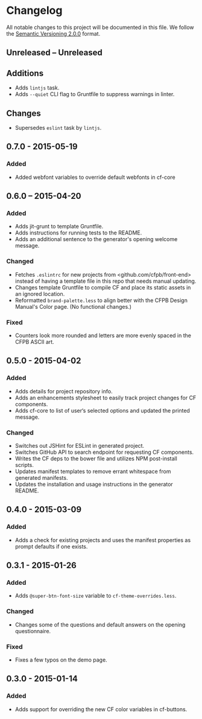 # Changelog

All notable changes to this project will be documented in this file.
We follow the [Semantic Versioning 2.0.0](http://semver.org/) format.

## Unreleased – Unreleased

## Additions

- Adds `lintjs` task.
- Adds `--quiet` CLI flag to Gruntfile to suppress warnings in linter.

## Changes

- Supersedes `eslint` task by `lintjs`.


## 0.7.0 - 2015-05-19

### Added
- Added webfont variables to override default webfonts in cf-core


## 0.6.0 – 2015-04-20

### Added
- Adds jit-grunt to template Gruntfile.
- Adds instructions for running tests to the README.
- Adds an additional sentence to the generator's opening welcome message.

### Changed
- Fetches `.eslintrc` for new projects from <github.com/cfpb/front-end>
  instead of having a template file in this repo that needs manual updating.
- Changes template Gruntfile to compile CF and place its static assets in
  an ignored location.
- Reformatted `brand-palette.less` to align better with the CFPB Design Manual's
  Color page. (No functional changes.)

### Fixed
- Counters look more rounded and letters are more evenly spaced in the
  CFPB ASCII art.


## 0.5.0 - 2015-04-02

### Added
- Adds details for project repository info.
- Adds an enhancements stylesheet to easily track project changes for CF
  components.
- Adds cf-core to list of user‘s selected options and updated the printed
  message.

### Changed
- Switches out JSHint for ESLint in generated project.
- Switches GitHub API to search endpoint for requesting CF components.
- Writes the CF deps to the bower file and utilizes NPM post-install
  scripts.
- Updates manifest templates to remove errant whitespace from generated
  manifests.
- Updates the installation and usage instructions in the generator README.


## 0.4.0 - 2015-03-09

### Added
- Adds a check for existing projects and uses the manifest properties as
  prompt defaults if one exists.


## 0.3.1 - 2015-01-26

### Added
- Adds `@super-btn-font-size` variable to `cf-theme-overrides.less`.

### Changed
- Changes some of the questions and default answers on the opening questionnaire.

### Fixed
- Fixes a few typos on the demo page.


## 0.3.0 - 2015-01-14

### Added
- Adds support for overriding the new CF color variables in cf-buttons.
